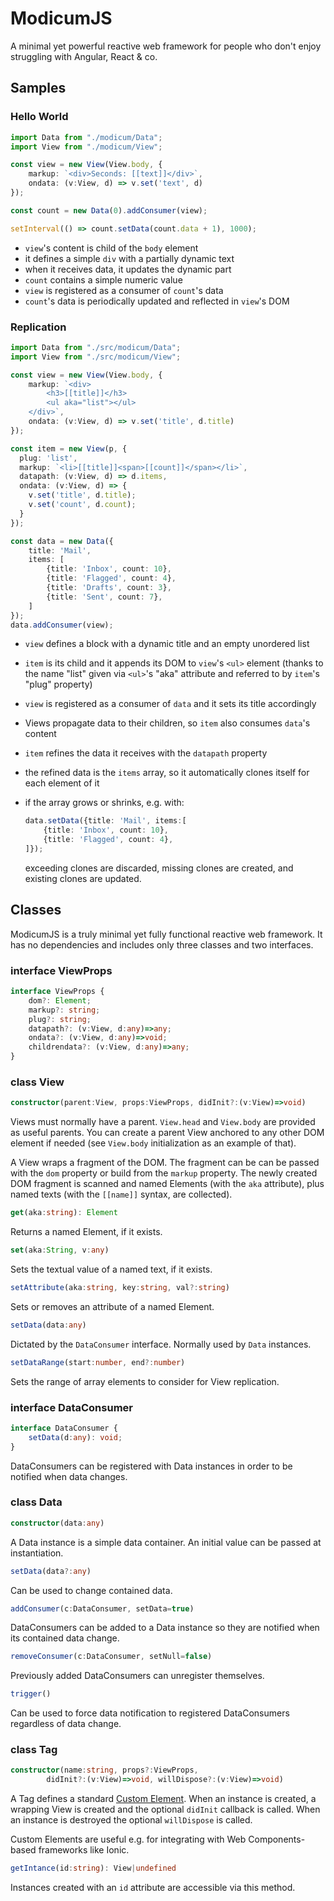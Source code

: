 # ModicumJS

A minimal yet powerful reactive web framework for people who don't enjoy struggling with Angular, React & co.

## Samples

### Hello World

```typescript
import Data from "./modicum/Data";
import View from "./modicum/View";

const view = new View(View.body, {
    markup: `<div>Seconds: [[text]]</div>`,
    ondata: (v:View, d) => v.set('text', d)
});

const count = new Data(0).addConsumer(view);

setInterval(() => count.setData(count.data + 1), 1000);
```

* `view`'s content is child of the `body` element
* it defines a simple `div` with a partially dynamic text
* when it receives data, it updates the dynamic part
* `count` contains a simple numeric value
* `view` is registered as a consumer of `count`'s data
* `count`'s data is periodically updated and reflected in `view`'s DOM

### Replication

```typescript
import Data from "./src/modicum/Data";
import View from "./src/modicum/View";

const view = new View(View.body, {
    markup: `<div>
        <h3>[[title]]</h3>
        <ul aka="list"></ul>
    </div>`,
    ondata: (v:View, d) => v.set('title', d.title)
});

const item = new View(p, {
  plug: 'list',
  markup: `<li>[[title]]<span>[[count]]</span></li>`,
  datapath: (v:View, d) => d.items,
  ondata: (v:View, d) => {
    v.set('title', d.title);
    v.set('count', d.count);
  }
});

const data = new Data({
    title: 'Mail',
    items: [
        {title: 'Inbox', count: 10},
        {title: 'Flagged', count: 4},
        {title: 'Drafts', count: 3},
        {title: 'Sent', count: 7},
    ]
});
data.addConsumer(view);
```

* `view` defines a block with a dynamic title and an empty unordered list

* `item` is its child and it appends its DOM to `view`'s `<ul>` element (thanks to the name "list" given via `<ul>`'s "aka" attribute and referred to by `item`'s "plug" property)

* `view` is registered as a consumer of `data` and it sets its title accordingly

* Views propagate data to their children, so `item` also consumes `data`'s content

* `item` refines the data it receives with the `datapath` property

* the refined data is the `items` array, so it automatically clones itself for each element of it

* if the array grows or shrinks, e.g. with:

  ```typescript
  data.setData({title: 'Mail', items:[
      {title: 'Inbox', count: 10},
      {title: 'Flagged', count: 4},
  ]});
  ```

  exceeding clones are discarded, missing clones are created, and existing clones are updated.

## Classes

ModicumJS is a truly minimal yet fully functional reactive web framework. It has no dependencies and includes only three classes and two interfaces.

### interface ViewProps

```typescript
interface ViewProps {
    dom?: Element;
    markup?: string;
    plug?: string;
    datapath?: (v:View, d:any)=>any;
    ondata?: (v:View, d:any)=>void;
    childrendata?: (v:View, d:any)=>any;
}
```

### class View

```typescript
constructor(parent:View, props:ViewProps, didInit?:(v:View)=>void)
```

Views must normally have a parent. `View.head` and `View.body` are provided as useful parents. You can create a parent View anchored to any other DOM element if needed (see `View.body` initialization as an example of that).

A View wraps a fragment of the DOM. The fragment can be can be passed with the `dom` property or build from the `markup` property. The newly created DOM fragment is scanned and named Elements (with the `aka` attribute), plus named texts (with the `[[name]]` syntax, are collected).

```typescript
get(aka:string): Element
```

Returns a named Element, if it exists.

```typescript
set(aka:String, v:any)
```

Sets the textual value of a named text, if it exists.

```typescript
setAttribute(aka:string, key:string, val?:string)
```

Sets or removes an attribute of a named Element.

```typescript
setData(data:any)
```

Dictated by the `DataConsumer` interface. Normally used by `Data` instances.

```typescript
setDataRange(start:number, end?:number)
```

Sets the range of array elements to consider for View replication.

### interface DataConsumer

```typescript
interface DataConsumer {
    setData(d:any): void;
}
```

DataConsumers can be registered with Data instances in order to be notified when data changes.

### class Data

```typescript
constructor(data:any)
```

A Data instance is a simple data container. An initial value can be passed at instantiation.

```typescript
setData(data?:any)
```

Can be used to change contained data.

```typescript
addConsumer(c:DataConsumer, setData=true)
```

DataConsumers can be added to a Data instance so they are notified when its contained data change.

```typescript
removeConsumer(c:DataConsumer, setNull=false)
```

Previously added DataConsumers can unregister themselves.

```typescript
trigger()
```

Can be used to force data notification to registered DataConsumers regardless of data change.

### class Tag

```typescript
constructor(name:string, props?:ViewProps,
        didInit?:(v:View)=>void, willDispose?:(v:View)=>void)
```

A Tag defines a standard [Custom Element](https://developer.mozilla.org/en-US/docs/Web/Web_Components/Using_custom_elements). When an instance is created, a wrapping View is created and the optional `didInit` callback is called. When an instance is destroyed the optional `willDispose` is called.

Custom Elements are useful e.g. for integrating with Web Components-based frameworks like Ionic.

```typescript
getIntance(id:string): View|undefined
```

Instances created with an `id` attribute are accessible via this method.
